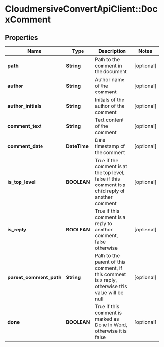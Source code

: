 # CloudmersiveConvertApiClient::DocxComment

## Properties
Name | Type | Description | Notes
------------ | ------------- | ------------- | -------------
**path** | **String** | Path to the comment in the document | [optional] 
**author** | **String** | Author name of the comment | [optional] 
**author_initials** | **String** | Initials of the author of the comment | [optional] 
**comment_text** | **String** | Text content of the comment | [optional] 
**comment_date** | **DateTime** | Date timestamp of the comment | [optional] 
**is_top_level** | **BOOLEAN** | True if the comment is at the top level, false if this comment is a child reply of another comment | [optional] 
**is_reply** | **BOOLEAN** | True if this comment is a reply to another comment, false otherwise | [optional] 
**parent_comment_path** | **String** | Path to the parent of this comment, if this comment is a reply, otherwise this value will be null | [optional] 
**done** | **BOOLEAN** | True if this comment is marked as Done in Word, otherwise it is false | [optional] 



